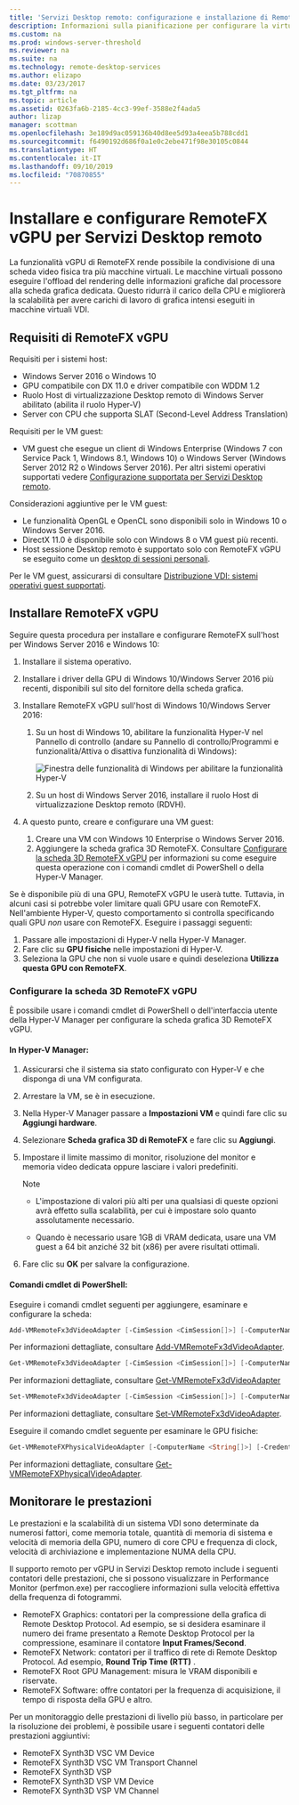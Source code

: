 ```yaml
---
title: 'Servizi Desktop remoto: configurazione e installazione di RemoteFX vGPU'
description: Informazioni sulla pianificazione per configurare la virtualizzazione della grafica con RemoteFX vGPU.
ms.custom: na
ms.prod: windows-server-threshold
ms.reviewer: na
ms.suite: na
ms.technology: remote-desktop-services
ms.author: elizapo
ms.date: 03/23/2017
ms.tgt_pltfrm: na
ms.topic: article
ms.assetid: 0263fa6b-2185-4cc3-99ef-3588e2f4ada5
author: lizap
manager: scottman
ms.openlocfilehash: 3e189d9ac059136b40d8ee5d93a4eea5b788cdd1
ms.sourcegitcommit: f6490192d686f0a1e0c2ebe471f98e30105c0844
ms.translationtype: HT
ms.contentlocale: it-IT
ms.lasthandoff: 09/10/2019
ms.locfileid: "70870855"
---
```

# <a name="set-up-and-configure-remotefx-vgpu-for-remote-desktop-services"></a>Installare e configurare RemoteFX vGPU per Servizi Desktop remoto


La funzionalità vGPU di RemoteFX rende possibile la condivisione di una scheda video fisica tra più macchine virtuali. Le macchine virtuali possono eseguire l'offload del rendering delle informazioni grafiche dal processore alla scheda grafica dedicata. Questo ridurrà il carico della CPU e migliorerà la scalabilità per avere carichi di lavoro di grafica intensi eseguiti in macchine virtuali VDI. 

## <a name="remotefx-vgpu-requirements"></a>Requisiti di RemoteFX vGPU

Requisiti per i sistemi host: 

- Windows Server 2016 o Windows 10
- GPU compatibile con DX 11.0 e driver compatibile con WDDM 1.2 
- Ruolo Host di virtualizzazione Desktop remoto di Windows Server abilitato (abilita il ruolo Hyper-V) 
- Server con CPU che supporta SLAT (Second-Level Address Translation) 

Requisiti per le VM guest:

- VM guest che esegue un client di Windows Enterprise (Windows 7 con Service Pack 1, Windows 8.1, Windows 10) o Windows Server (Windows Server 2012 R2 o Windows Server 2016). Per altri sistemi operativi supportati vedere [Configurazione supportata per Servizi Desktop remoto](rds-supported-config.md).

Considerazioni aggiuntive per le VM guest:

- Le funzionalità OpenGL e OpenCL sono disponibili solo in Windows 10 o Windows Server 2016.  
- DirectX 11.0 è disponibile solo con Windows 8 o VM guest più recenti. 
- Host sessione Desktop remoto è supportato solo con RemoteFX vGPU se eseguito come un [desktop di sessioni personali](rds-personal-session-desktops.md).

Per le VM guest, assicurarsi di consultare [Distribuzione VDI: sistemi operativi guest supportati](rds-supported-config.md#vdi-deployment--supported-guest-oss).

## <a name="install-remotefx-vgpu"></a>Installare RemoteFX vGPU

Seguire questa procedura per installare e configurare RemoteFX sull'host per Windows Server 2016 e Windows 10:

1. Installare il sistema operativo.
2. Installare i driver della GPU di Windows 10/Windows Server 2016 più recenti, disponibili sul sito del fornitore della scheda grafica.
3. Installare RemoteFX vGPU sull'host di Windows 10/Windows Server 2016:
   1. Su un host di Windows 10, abilitare la funzionalità Hyper-V nel Pannello di controllo (andare su Pannello di controllo/Programmi e funzionalità/Attiva o disattiva funzionalità di Windows):

      ![Finestra delle funzionalità di Windows per abilitare la funzionalità Hyper-V](media/rds-hyperv-settings.png)

   2. Su un host di Windows Server 2016, installare il ruolo Host di virtualizzazione Desktop remoto (RDVH).
   

4. A questo punto, creare e configurare una VM guest:
   1. Creare una VM con Windows 10 Enterprise o Windows Server 2016.
   2. Aggiungere la scheda grafica 3D RemoteFX. Consultare [Configurare la scheda 3D RemoteFX vGPU](#configure-the-remotefx-vgpu-3d-adapter) per informazioni su come eseguire questa operazione con i comandi cmdlet di PowerShell o della Hyper-V Manager. 

Se è disponibile più di una GPU, RemoteFX vGPU le userà tutte. Tuttavia, in alcuni casi si potrebbe voler limitare quali GPU usare con RemoteFX. Nell'ambiente Hyper-V, questo comportamento si controlla specificando quali GPU *non* usare con RemoteFX. Eseguire i passaggi seguenti: 

   1. Passare alle impostazioni di Hyper-V nella Hyper-V Manager.
   2. Fare clic su **GPU fisiche** nelle impostazioni di Hyper-V.
   3. Seleziona la GPU che non si vuole usare e quindi deseleziona **Utilizza questa GPU con RemoteFX**.


### <a name="configure-the-remotefx-vgpu-3d-adapter"></a>Configurare la scheda 3D RemoteFX vGPU
È possibile usare i comandi cmdlet di PowerShell o dell'interfaccia utente della Hyper-V Manager per configurare la scheda grafica 3D RemoteFX vGPU. 

#### <a name="through-hyper-v-manager"></a>In Hyper-V Manager:

1. Assicurarsi che il sistema sia stato configurato con Hyper-V e che disponga di una VM configurata.  
2. Arrestare la VM, se è in esecuzione. 
3. Nella Hyper-V Manager passare a **Impostazioni VM** e quindi fare clic su **Aggiungi hardware**.
4. Selezionare **Scheda grafica 3D di RemoteFX** e fare clic su **Aggiungi**. 
5. Impostare il limite massimo di monitor, risoluzione del monitor e memoria video dedicata oppure lasciare i valori predefiniti.

   > [!NOTE]
   > - L'impostazione di valori più alti per una qualsiasi di queste opzioni avrà effetto sulla scalabilità, per cui è impostare solo quanto assolutamente necessario.
   >
   > - Quando è necessario usare 1GB di VRAM dedicata, usare una VM guest a 64 bit anziché 32 bit (x86) per avere risultati ottimali.
6. Fare clic su **OK** per salvare la configurazione.

#### <a name="with-powershell-cmdlets"></a>Comandi cmdlet di PowerShell:

Eseguire i comandi cmdlet seguenti per aggiungere, esaminare e configurare la scheda: 

```powershell
Add-VMRemoteFx3dVideoAdapter [-CimSession <CimSession[]>] [-ComputerName <String[]>] [-Credential <PSCredential[]>] [-VMName] <String[]> [-Passthru] [-WhatIf] [-Confirm] [<CommonParameters>]
```

Per informazioni dettagliate, consultare [Add-VMRemoteFx3dVideoAdapter](https://technet.microsoft.com/itpro/powershell/windows/hyper-v/add-vmremotefx3dvideoadapter).

```powershell
Get-VMRemoteFx3dVideoAdapter [-CimSession <CimSession[]>] [-ComputerName <String[]>]  [-Credential <PSCredential[]>] [-VMName] <String[]> [<CommonParameters>]
```

Per informazioni dettagliate, consultare [Get-VMRemoteFx3dVideoAdapter](https://technet.microsoft.com/itpro/powershell/windows/hyper-v/get-vmremotefx3dvideoadapter)

```powershell
Set-VMRemoteFx3dVideoAdapter [-CimSession <CimSession[]>] [-ComputerName <String[]>] [-Credential <PSCredential[]>] [-VMName] <String[]> [[-MonitorCount] <Byte>] [[-MaximumResolution] <String>] [[-VRAMSizeBytes] <UInt64>] [-Passthru] [-WhatIf] [-Confirm] [<CommonParameters>]
```

Per informazioni dettagliate, consultare [Set-VMRemoteFx3dVideoAdapter](https://technet.microsoft.com/itpro/powershell/windows/hyper-v/set-vmremotefx3dvideoadapter).

Eseguire il comando cmdlet seguente per esaminare le GPU fisiche:

```powershell
Get-VMRemoteFXPhysicalVideoAdapter [-ComputerName <String[]>] [-Credential <PSCredential[]>] [[-Name] <String[]>] [<CommonParameters>]  
```

Per informazioni dettagliate, consultare [Get-VMRemoteFXPhysicalVideoAdapter](https://technet.microsoft.com/itpro/powershell/windows/hyper-v/get-vmremotefxphysicalvideoadapter).

## <a name="monitor-performance"></a>Monitorare le prestazioni

Le prestazioni e la scalabilità di un sistema VDI sono determinate da numerosi fattori, come memoria totale, quantità di memoria di sistema e velocità di memoria della GPU, numero di core CPU e frequenza di clock, velocità di archiviazione e implementazione NUMA della CPU.

Il supporto remoto per vGPU in Servizi Desktop remoto include i seguenti contatori delle prestazioni, che si possono visualizzare in Performance Monitor (perfmon.exe) per raccogliere informazioni sulla velocità effettiva della frequenza di fotogrammi.

- RemoteFX Graphics: contatori per la compressione della grafica di Remote Desktop Protocol. Ad esempio, se si desidera esaminare il numero dei frame presentato a Remote Desktop Protocol per la compressione, esaminare il contatore **Input Frames/Second**.
- RemoteFX Network: contatori per il traffico di rete di Remote Desktop Protocol. Ad esempio, **Round Trip Time (RTT)** .
- RemoteFX Root GPU Management: misura le VRAM disponibili e riservate.
- RemoteFX Software: offre contatori per la frequenza di acquisizione, il tempo di risposta della GPU e altro.

Per un monitoraggio delle prestazioni di livello più basso, in particolare per la risoluzione dei problemi, è possibile usare i seguenti contatori delle prestazioni aggiuntivi:

- RemoteFX Synth3D VSC VM Device 
- RemoteFX Synth3D VSC VM Transport Channel 
- RemoteFX Synth3D VSP 
- RemoteFX Synth3D VSP VM Device 
- RemoteFX Synth3D VSP VM Channel
